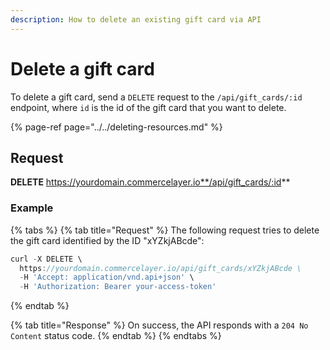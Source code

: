 ```yaml
---
description: How to delete an existing gift card via API
---
```


# Delete a gift card

To delete a gift card, send a `DELETE` request to the `/api/gift_cards/:id` endpoint, where `id` is the id of the gift card that you want to delete.

{% page-ref page="../../deleting-resources.md" %}

## Request

**DELETE** https://yourdomain.commercelayer.io**/api/gift_cards/:id**

### Example

{% tabs %}
{% tab title="Request" %}
The following request tries to delete the gift card identified by the ID "xYZkjABcde":

```javascript
curl -X DELETE \
  https://yourdomain.commercelayer.io/api/gift_cards/xYZkjABcde \
  -H 'Accept: application/vnd.api+json' \
  -H 'Authorization: Bearer your-access-token'
```
{% endtab %}

{% tab title="Response" %}
On success, the API responds with a `204 No Content` status code.
{% endtab %}
{% endtabs %}

